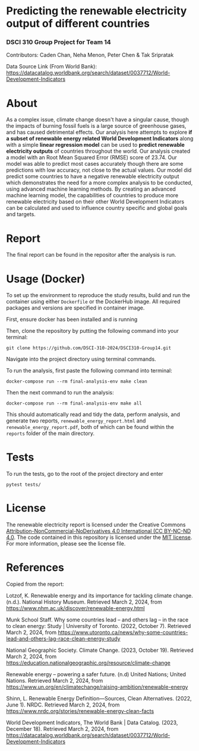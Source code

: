 # Predicting the renewable electricity output of different countries
### DSCI 310 Group Project for Team 14
Contributors: Caden Chan, Neha Menon, Peter Chen & Tak Sripratak

Data Source Link (From World Bank): https://datacatalog.worldbank.org/search/dataset/0037712/World-Development-Indicators

# About
As a complex issue, climate change doesn't have a singular cause, though the impacts of burning fossil fuels is a large source of greenhouse gases, and has caused detrimental effects. Our analysis here attempts to explore **if a subset of renewable energy related World Development Indicators** along with a simple **linear regression model** can be used to **predict renewable electricity outputs** of countries throughout the world. Our analysis created a model with an Root Mean Squared Error (RMSE) score of 23.74. Our model was able to predict most cases accurately though there are some predictions with low accuracy, not close to the actual values. Our model did predict some countries to have a negative renewable electricity output which demonstrates the need for a more complex analysis to be conducted, using advanced machine learning methods. By creating an advanced machine learning model, the capabilities of countries to produce more renewable electricity based on their other World Development Indicators can be calculated and used to influence country specific and global goals and targets.

# Report
The final report can be found in the repositor after the analysis is run. 

# Usage (Docker)

To set up the environment to reproduce the study results, build and run the container using either `Dockerfile` or the DockerHub image. All required packages and versions are specified in container image. 

First, ensure docker has been installed and is running

Then, clone the repository by putting the following command into your terminal: 
```
git clone https://github.com/DSCI-310-2024/DSCI310-Group14.git

```

Navigate into the project directory using terminal commands. 

To run the analysis, first paste the following command into terminal:

```
docker-compose run --rm final-analysis-env make clean

```
Then the next command to run the analysis:

```
docker-compose run --rm final-analysis-env make all

```

This should automatically read and tidy the data, perform analysis, and generate two reports, `renewable_energy_report.html` and `renewable_energy_report.pdf`, both of which can be found within the `reports` folder of the main directory.

# Tests

To run the tests, go to the root of the project directory and enter 
```
pytest tests/

```

# License

The renewable electricity report is licensed under the Creative Commons [Attribution-NonCommercial-NoDerivatives 4.0 International (CC BY-NC-ND 4.0](https://creativecommons.org/licenses/by-nc-nd/4.0/). The code contained in this repository is licensed under the [MIT license](https://opensource.org/licenses/MIT). For more information, please see the license file. 


# References

Copied from the report: 

Lotzof, K. Renewable energy and its importance for tackling climate change. (n.d.). National History Museum. Retrieved March 2, 2024, from https://www.nhm.ac.uk/discover/renewable-energy.html

Munk School Staff. Why some countries lead – and others lag – in the race to clean energy: Study | University of Toronto. (2022, October 7). Retrieved March 2, 2024, from https://www.utoronto.ca/news/why-some-countries-lead-and-others-lag-race-clean-energy-study

National Geographic Society. Climate Change. (2023, October 19). Retrieved March 2, 2024, from https://education.nationalgeographic.org/resource/climate-change

Renewable energy – powering a safer future. (n.d) United Nations; United Nations. Retrieved March 2, 2024, from https://www.un.org/en/climatechange/raising-ambition/renewable-energy

Shinn, L. Renewable Energy Definition—Sources, Clean Alternatives. (2022, June 1). NRDC.   Retrieved March 2, 2024, from https://www.nrdc.org/stories/renewable-energy-clean-facts

World Development Indicators, The World Bank | Data Catalog. (2023, December 18). Retrieved March 2, 2024, from https://datacatalog.worldbank.org/search/dataset/0037712/World-Development-Indicators
